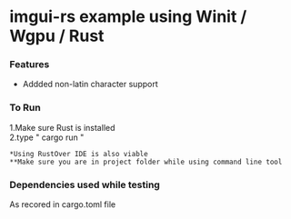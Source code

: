 # imgui-rs example using Winit /  Wgpu / Rust

### Features

- Addded non-latin character support

### To Run

1.Make sure Rust is installed \
2.type " cargo run " 

`*Using RustOver IDE is also viable`  \
`**Make sure you are in project folder while using command line tool` 

### Dependencies used while testing

As recored in cargo.toml file
